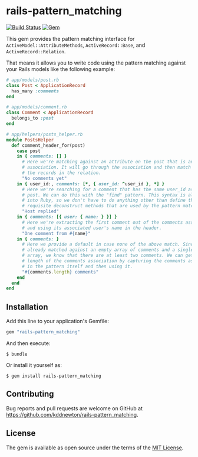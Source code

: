 # rails-pattern_matching

[![Build Status](https://github.com/kddnewton/rails-pattern_matching/workflows/Main/badge.svg)](https://github.com/kddnewton/rails-pattern_matching/actions)
[![Gem](https://img.shields.io/gem/v/rails-pattern_matching.svg)](https://rubygems.org/gems/rails-pattern_matching)

This gem provides the pattern matching interface for `ActiveModel::AttributeMethods`, `ActiveRecord::Base`, and `ActiveRecord::Relation`.

That means it allows you to write code using the pattern matching against your Rails models like the following example:

```ruby
# app/models/post.rb
class Post < ApplicationRecord
  has_many :comments
end

# app/models/comment.rb
class Comment < ApplicationRecord
  belongs_to :post
end

# app/helpers/posts_helper.rb
module PostsHelper
  def comment_header_for(post)
    case post
    in { comments: [] }
      # Here we're matching against an attribute on the post that is an
      # association. It will go through the association and then match against
      # the records in the relation.
      "No comments yet"
    in { user_id:, comments: [*, { user_id: ^user_id }, *] }
      # Here we're searching for a comment that has the same user_id as the
      # post. We can do this with the "find" pattern. This syntax is all baked
      # into Ruby, so we don't have to do anything other than define the
      # requisite deconstruct methods that are used by the pattern matching.
      "Host replied"
    in { comments: [{ user: { name: } }] }
      # Here we're extracting the first comment out of the comments association
      # and using its associated user's name in the header.
      "One comment from #{name}"
    in { comments: }
      # Here we provide a default in case none of the above match. Since we have
      # already matched against an empty array of comments and a single element
      # array, we know that there are at least two comments. We can get the
      # length of the comments association by capturing the comments association
      # in the pattern itself and then using it.
      "#{comments.length} comments"
    end
  end
end
```

## Installation

Add this line to your application's Gemfile:

```ruby
gem "rails-pattern_matching"
```

And then execute:

    $ bundle

Or install it yourself as:

    $ gem install rails-pattern_matching

## Contributing

Bug reports and pull requests are welcome on GitHub at https://github.com/kddnewton/rails-pattern_matching.

## License

The gem is available as open source under the terms of the [MIT License](https://opensource.org/licenses/MIT).
